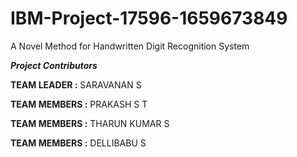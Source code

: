 
# IBM-Project-17596-1659673849
A Novel Method for Handwritten Digit Recognition System

***Project Contributors***

**TEAM LEADER  :** SARAVANAN S

**TEAM MEMBERS :** PRAKASH S T

**TEAM MEMBERS :** THARUN KUMAR S

**TEAM MEMBERS :** DELLIBABU S




